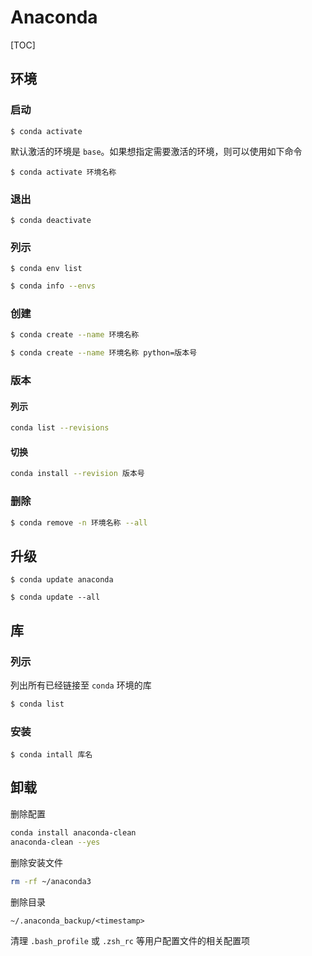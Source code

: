 # Anaconda

[TOC]

## 环境

### 启动

```shell
$ conda activate
```

默认激活的环境是 `base`。如果想指定需要激活的环境，则可以使用如下命令

```shell
$ conda activate 环境名称
```

### 退出

```shell
$ conda deactivate
```

### 列示

```shell
$ conda env list
```

```bash
$ conda info --envs
```

### 创建

```bash
$ conda create --name 环境名称
```

```bash
$ conda create --name 环境名称 python=版本号
```

### 版本

#### 列示

```bash
conda list --revisions
```

#### 切换

```bash
conda install --revision 版本号
```

### 删除

```bash
$ conda remove -n 环境名称 --all
```

## 升级

```shell
$ conda update anaconda
```

```shell
$ conda update --all
```

## 库

### 列示

列出所有已经链接至 `conda` 环境的库

```bash
$ conda list
```

### 安装

```shell
$ conda intall 库名
```

## 卸载

删除配置

```bash
conda install anaconda-clean
anaconda-clean --yes
```

删除安装文件

```bash
rm -rf ~/anaconda3
```

删除目录

```text
~/.anaconda_backup/<timestamp>
```

清理 `.bash_profile` 或 `.zsh_rc` 等用户配置文件的相关配置项